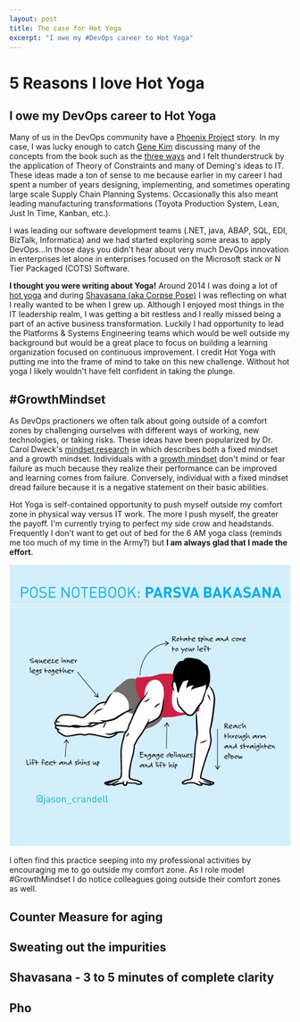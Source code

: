 ```yaml
---
layout: post
title: The case for Hot Yoga
excerpt: "I owe my #DevOps career to Hot Yoga"
---
```


# 5 Reasons I love Hot Yoga
## I owe my DevOps career to Hot Yoga

Many of us in the DevOps community have a [Phoenix Project](https://www.amazon.com/Phoenix-Project-DevOps-Helping-Business/dp/1942788290?keywords=phoenix+project&qid=1538282916&sr=8-1&ref=sr_1_1) story. In my case, I was lucky enough to catch [Gene Kim](@RealGeneKim) discussing many of the concepts from the book such as the [three ways](https://itrevolution.com/the-three-ways-principles-underpinning-devops/) and I felt thunderstruck by the application of Theory of Constraints and many of Deming's ideas to IT.  These ideas made a ton of sense to me because earlier in my career I had spent a number of years designing, implementing, and sometimes operating large scale Supply Chain Planning Systems.  Occasionally this also meant leading manufacturing transformations (Toyota Production System, Lean, Just In Time, Kanban, etc.). 

I was leading our software development teams (.NET, java, ABAP, SQL, EDI, BizTalk, Informatica) and we had started exploring some areas to apply DevOps...In those days you didn't hear about very much DevOps innovation in enterprises let alone in enterprises focused on the Microsoft stack or N Tier Packaged (COTS) Software.      

**I thought you were writing about Yoga!** Around 2014 I was doing a lot of [hot yoga](https://en.wikipedia.org/wiki/Bikram_Yoga) and during [Shavasana (aka Corpse Pose)](https://en.wikipedia.org/wiki/Shavasana) I was reflecting on what I really wanted to be when I grew up.  Although I enjoyed most things in the IT leadership realm, I was getting a bit restless and I really missed being a part of an active business transformation. Luckily I had opportunity to lead the Platforms & Systems Engineering teams which would be well outside my background but would be a great place to focus on building a learning organization focused on continuous improvement.  I credit Hot Yoga with putting me into the frame of mind to take on this new challenge.  Without hot yoga I likely wouldn't have felt confident in taking the plunge.

## #GrowthMindset

As DevOps practioners we often talk about going outside of a comfort zones by challenging ourselves with different ways of working, new technologies, or taking risks.  These ideas have been popularized by Dr. Carol Dweck's [mindset research](https://www.ted.com/talks/carol_dweck_the_power_of_believing_that_you_can_improve?language=en) in which describes both a fixed mindset and a growth mindset.  Individuals with a [growth mindset](https://en.wikipedia.org/wiki/Mindset#Fixed_and_growth) don't mind or fear failure as much because they realize their performance can be improved and learning comes from failure.  Conversely, individual with a fixed mindset dread failure because it is a negative statement on their basic abilities. 

Hot Yoga is self-contained opportunity to push myself outside my comfort zone  in physical way versus IT work.  The more I push myself, the greater the payoff.  I'm currently trying to perfect my side crow and headstands.  Frequently I don't want to get out of bed for the 6 AM yoga class (reminds me too much of my time in the Army?) but **I am always glad that I made the effort.**   

![100 Days Challenge](/images/yoga-parsva_bakasana_red.jpg)

 I often find this practice seeping into my professional activities by encouraging me to go outside my comfort zone.  As I role model #GrowthMindset I do notice colleagues going outside their comfort zones as well.
## Counter Measure for aging
## Sweating out the impurities
## Shavasana - 3 to 5 minutes of complete clarity
## Pho